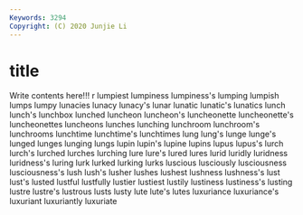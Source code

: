 ```yaml
---
Keywords: 3294
Copyright: (C) 2020 Junjie Li
---
```


# title

Write contents here!!!
r 
lumpiest
lumpiness 
lumpiness's 
lumping 
lumpish 
lumps 
lumpy 
lunacies 
lunacy 
lunacy's 
lunar
lunatic 
lunatic's 
lunatics 
lunch 
lunch's 
lunchbox 
lunched 
luncheon 
luncheon's 
luncheonette
luncheonette's 
luncheonettes 
luncheons 
lunches 
lunching 
lunchroom 
lunchroom's 
lunchrooms 
lunchtime 
lunchtime's
lunchtimes 
lung 
lung's 
lunge 
lunge's 
lunged 
lunges 
lunging 
lungs 
lupin
lupin's 
lupine 
lupins 
lupus 
lupus's 
lurch 
lurch's 
lurched 
lurches 
lurching
lure 
lure's 
lured 
lures 
lurid 
luridly 
luridness 
luridness's 
luring 
lurk
lurked 
lurking 
lurks 
luscious 
lusciously 
lusciousness 
lusciousness's 
lush 
lush's 
lusher
lushes 
lushest 
lushness 
lushness's 
lust 
lust's 
lusted 
lustful 
lustfully 
lustier
lustiest 
lustily 
lustiness 
lustiness's 
lusting 
lustre 
lustre's 
lustrous 
lusts 
lusty
lute 
lute's 
lutes 
luxuriance 
luxuriance's 
luxuriant 
luxuriantly 
luxuriate 
